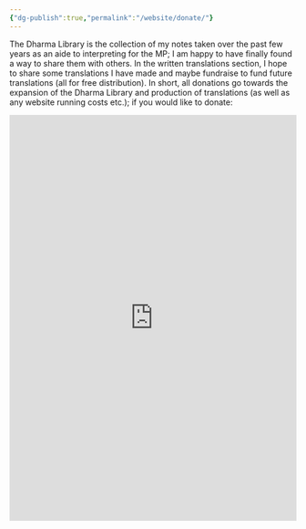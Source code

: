 ```yaml
---
{"dg-publish":true,"permalink":"/website/donate/"}
---
```


The Dharma Library is the collection of my notes taken over the past few years as an aide to interpreting for the MP; I am happy to have finally found a way to share them with others. In the written translations section, I hope to share some translations I have made and maybe fundraise to fund future translations (all for free distribution). In short, all donations go towards the expansion of the Dharma Library and production of translations (as well as any website running costs etc.); if you would like to donate:

<iframe 
  id="kofiframe" 
  src="https://ko-fi.com/shahartene/?hidefeed=true&widget=true&embed=true&preview=true" 
  style="border:none;width:100%;padding:0;background:transparent;" 
  height="712" 
  title="shahartene" 
  allowtransparency="true">
</iframe>




